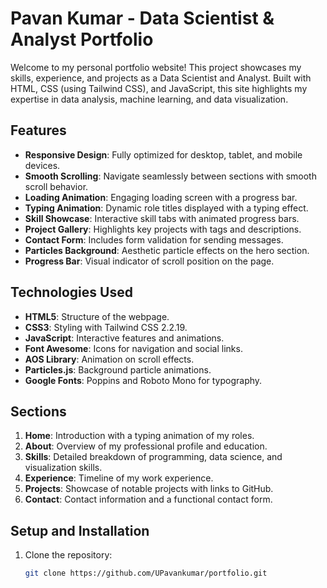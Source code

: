 # Pavan Kumar - Data Scientist & Analyst Portfolio

Welcome to my personal portfolio website! This project showcases my skills, experience, and projects as a Data Scientist and Analyst. Built with HTML, CSS (using Tailwind CSS), and JavaScript, this site highlights my expertise in data analysis, machine learning, and data visualization.

## Features
- **Responsive Design**: Fully optimized for desktop, tablet, and mobile devices.
- **Smooth Scrolling**: Navigate seamlessly between sections with smooth scroll behavior.
- **Loading Animation**: Engaging loading screen with a progress bar.
- **Typing Animation**: Dynamic role titles displayed with a typing effect.
- **Skill Showcase**: Interactive skill tabs with animated progress bars.
- **Project Gallery**: Highlights key projects with tags and descriptions.
- **Contact Form**: Includes form validation for sending messages.
- **Particles Background**: Aesthetic particle effects on the hero section.
- **Progress Bar**: Visual indicator of scroll position on the page.

## Technologies Used
- **HTML5**: Structure of the webpage.
- **CSS3**: Styling with Tailwind CSS 2.2.19.
- **JavaScript**: Interactive features and animations.
- **Font Awesome**: Icons for navigation and social links.
- **AOS Library**: Animation on scroll effects.
- **Particles.js**: Background particle animations.
- **Google Fonts**: Poppins and Roboto Mono for typography.

## Sections
1. **Home**: Introduction with a typing animation of my roles.
2. **About**: Overview of my professional profile and education.
3. **Skills**: Detailed breakdown of programming, data science, and visualization skills.
4. **Experience**: Timeline of my work experience.
5. **Projects**: Showcase of notable projects with links to GitHub.
6. **Contact**: Contact information and a functional contact form.

## Setup and Installation
1. Clone the repository:
   ```bash
   git clone https://github.com/UPavankumar/portfolio.git
